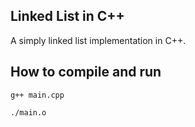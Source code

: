## Linked List in C++
A simply linked list implementation in C++. 

## How to compile and run
`g++ main.cpp`

`./main.o`